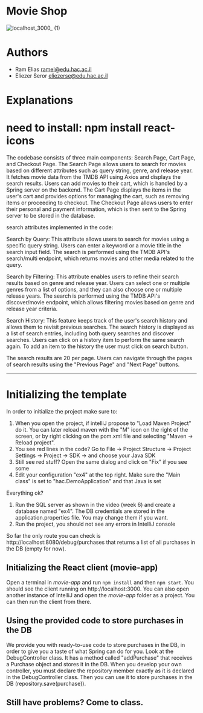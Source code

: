 # Movie Shop
![localhost_3000_ (1)](https://github.com/RamElias/Movie_Shop/assets/93216662/51af8253-7383-4420-a6a6-e8d8804f483e)


# Authors
*  Ram Elias       ramel@edu.hac.ac.il
*  Eliezer Seror   eliezerse@edu.hac.ac.il

# Explanations

# need to install: npm install react-icons

The codebase consists of three main components: Search Page, Cart Page, and Checkout Page. The Search Page allows users to search for movies based on different attributes such as query string, genre, and release year. It fetches movie data from the TMDB API using Axios and displays the search results. Users can add movies to their cart, which is handled by a Spring server on the backend. The Cart Page displays the items in the user's cart and provides options for managing the cart, such as removing items or proceeding to checkout. The Checkout Page allows users to enter their personal and payment information, which is then sent to the Spring server to be stored in the database. 

search attributes implemented in the code:

Search by Query: This attribute allows users to search for movies using a specific query string. Users can enter a keyword or a movie title in the search input field. The search is performed using the TMDB API's search/multi endpoint, which returns movies and other media related to the query.

Search by Filtering: This attribute enables users to refine their search results based on genre and release year. Users can select one or multiple genres from a list of options, and they can also choose one or multiple release years. The search is performed using the TMDB API's discover/movie endpoint, which allows filtering movies based on genre and release year criteria.

Search History: This feature keeps track of the user's search history and allows them to revisit previous searches. The search history is displayed as a list of search entries, including both query searches and discover searches. Users can click on a history item to perform the same search again.
To add an item to the history the user must click on search button.

The search results are 20 per page. Users can navigate through the pages of search results using the "Previous Page" and "Next Page" buttons.

---------------------


# Initializing the template

In order to initialize the project make sure to:

1. When you open the project, if intelliJ propose to "Load Maven Project" do it. You can later reload maven with the "M" icon on the right of the screen, or by right clicking on the pom.xml file and selecting "Maven -> Reload project".
2. You see red lines in the code? Go to File -> Project Structure -> Project Settings -> Project -> SDK -> and choose your Java SDK
3. Still see red stuff? Open the same dialog and click on "Fix" if you see some
4. Edit your configuration "ex4" at the top right. Make sure the "Main class" is set to "hac.DemoApplication" and that Java is set

Everything ok?
1. Run the SQL server as shown in the video (week 6) and create a database named "ex4". The DB credentials are stored in the application.properties file. You may change them if you want.
2. Run the project, you should not see any errors in IntelliJ console

So far the only route you can check is http://localhost:8080/debug/purchases
that returns a list of all purchases in the DB (empty for now).

## Initializing the React client (movie-app)

Open a terminal in *movie-app* and run `npm install` and then `npm start`. You should see the client running on http://localhost:3000.
You can also open another instance of IntelliJ and open the *movie-app* folder as a project. You can then run the client from there.

## Using the provided code to store purchases in the DB

We provide you with ready-to-use code to store purchases in the DB, in order to give you a taste of what Spring can do for you.
Look at the DebugController class. It has a method called "addPurchase" that receives a Purchase object and stores it in the DB.
When you develop your own controller, you must declare the repository member exactly as it is declared in the DebugController class.
Then you can use it to store purchases in the DB (repository.save(purchase)).

## Still have problems? Come to class.
